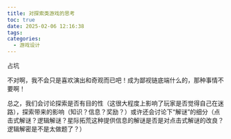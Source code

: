```yaml
---
title: 对探索类游戏的思考
toc: true
date: 2025-02-06 12:16:38
tags:
categories:
  - 游戏设计
---
```


占坑

不对啊，我不会只是喜欢演出和奇观而已吧！成为鄙视链底端什么的，那种事情不要啊！

总之，我们会讨论探索是否有目的性（这很大程度上影响了玩家是否觉得自己在迷路），探索带来的影响（知识？信息？奖励？）或许还会讨论下“解谜”的细分（点击式解谜？逻辑解谜？星际拓荒这种提供信息的解谜是否是对点击式解谜的改良？逻辑解密是不是太做题了？）
